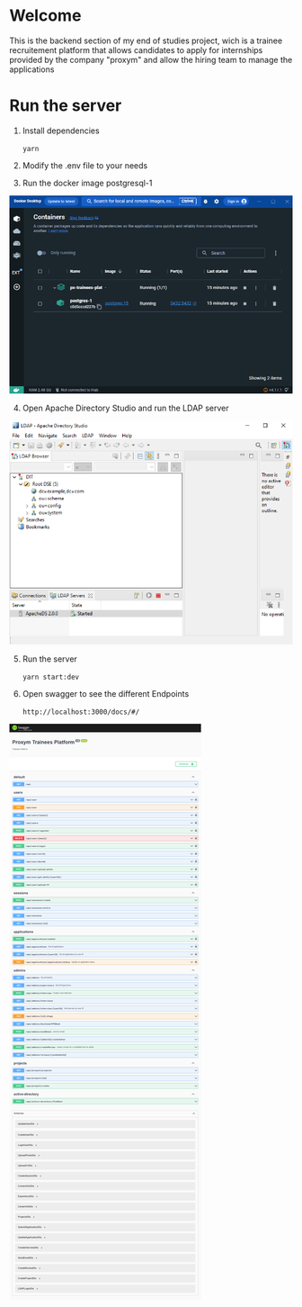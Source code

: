 # Welcome

This is the backend section of my end of studies project, wich is a trainee recruitement platform that allows candidates to apply for internships provided by the company "proxym" and allow the hiring team to manage the applications

# Run the server

1. Install dependencies

   `yarn`

2. Modify the .env file to your needs

3. Run the docker image postgresql-1

![postgresql-1 container screenshot](./public/docker.PNG)

4. Open Apache Directory Studio and run the LDAP server

![LDAP server screenshot](./public/LDAP.PNG)

5. Run the server

   `yarn start:dev`

6. Open swagger to see the different Endpoints

   `http://localhost:3000/docs/#/`

![swagger screenshot](./public/swagger.png)
